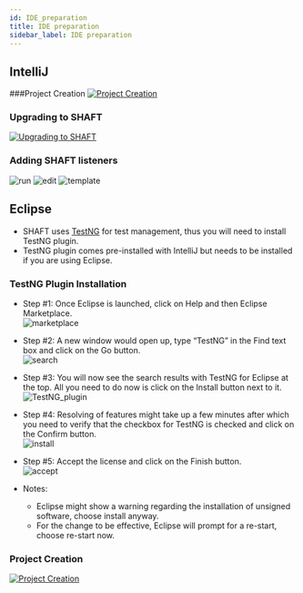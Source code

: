 ```yaml
---
id: IDE_preparation
title: IDE preparation
sidebar_label: IDE preparation
---
```

## IntelliJ
###Project Creation
[![Project Creation](https://img.youtube.com/vi/IhC2vW8YpHY/0.jpg "Click to navigate to Youtube")](https://youtu.be/IhC2vW8YpHY)

### Upgrading to SHAFT
[![Upgrading to SHAFT](https://img.youtube.com/vi/2LKCmBndWNo/0.jpg "Click to navigate to Youtube")](https://youtu.be/2LKCmBndWNo)

### Adding SHAFT listeners
![run](https://live.staticflickr.com/65535/51405765833_62bec5179c_c.jpg)
![edit](https://live.staticflickr.com/65535/51404743097_5c1f1e559d_c.jpg)
![template](https://live.staticflickr.com/65535/51406472770_2ca0728272_c.jpg)

## Eclipse
- SHAFT uses [TestNG] for test management, thus you will need to install TestNG plugin.
- TestNG plugin comes pre-installed with IntelliJ but needs to be installed if you are using Eclipse.

### TestNG Plugin Installation
- Step #1: Once Eclipse is launched, click on Help and then Eclipse Marketplace.<br/>
![marketplace](https://cdn.lambdatest.com/blog/wp-content/uploads/2020/07/Eclipse-Marketplace.png)

- Step #2: A new window would open up, type “TestNG” in the Find text box and click on the Go button.<br/>
![search](https://www.lambdatest.com/blog/wp-content/uploads/2020/07/testng.png)

- Step #3: You will now see the search results with TestNG for Eclipse at the top. All you need to do now is click on the Install button next to it.<br/>
![TestNG_plugin](https://www.lambdatest.com/blog/wp-content/uploads/2020/07/TestNG-for-Eclipse.png)

- Step #4: Resolving of features might take up a few minutes after which you need to verify that the checkbox for TestNG is checked and click on the Confirm button.<br/>
![install](https://www.lambdatest.com/blog/wp-content/uploads/2020/07/testng-with-eclipes.png)

- Step #5: Accept the license and click on the Finish button.<br/>
![accept](https://www.lambdatest.com/blog/wp-content/uploads/2020/07/TestNG-installation.png)

- Notes:
  - Eclipse might show a warning regarding the installation of unsigned software, choose install anyway.<br/>
  - For the change to be effective, Eclipse will prompt for a re-start, choose re-start now.

### Project Creation
[![Project Creation](https://img.youtube.com/vi/3TYGteD843M/0.jpg "Click to navigate to Youtube")](https://www.youtube.com/watch?v=3TYGteD843M)

[TestNG]:<https://testng.org/doc/>